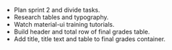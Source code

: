 - Plan sprint 2 and divide tasks.
- Research tables and typography.
- Watch material-ui training tutorials.
- Build header and total row of final grades table.
- Add title, title text and table to final grades container.
